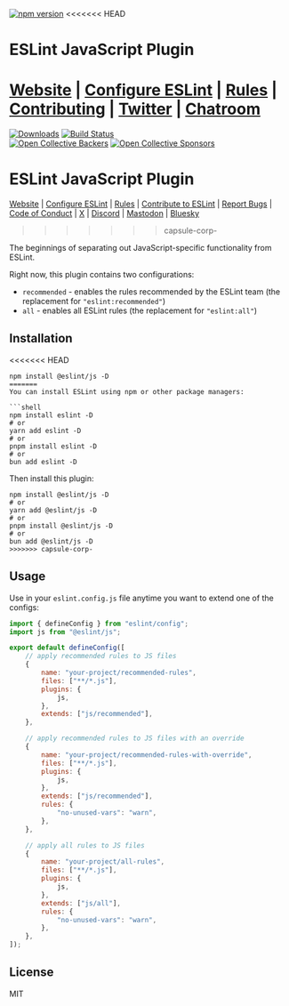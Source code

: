 [![npm version](https://img.shields.io/npm/v/@eslint/js.svg)](https://www.npmjs.com/package/@eslint/js)
<<<<<<< HEAD

# ESLint JavaScript Plugin

[Website](https://eslint.org) | [Configure ESLint](https://eslint.org/docs/latest/use/configure) | [Rules](https://eslint.org/docs/rules/) | [Contributing](https://eslint.org/docs/latest/contribute) | [Twitter](https://twitter.com/geteslint) | [Chatroom](https://eslint.org/chat)
=======
[![Downloads](https://img.shields.io/npm/dm/@eslint/js.svg)](https://www.npmjs.com/package/@eslint/js)
[![Build Status](https://github.com/eslint/eslint/workflows/CI/badge.svg)](https://github.com/eslint/eslint/actions)
<br>
[![Open Collective Backers](https://img.shields.io/opencollective/backers/eslint)](https://opencollective.com/eslint)
[![Open Collective Sponsors](https://img.shields.io/opencollective/sponsors/eslint)](https://opencollective.com/eslint)

# ESLint JavaScript Plugin

[Website](https://eslint.org) |
[Configure ESLint](https://eslint.org/docs/latest/use/configure) |
[Rules](https://eslint.org/docs/rules/) |
[Contribute to ESLint](https://eslint.org/docs/latest/contribute) |
[Report Bugs](https://eslint.org/docs/latest/contribute/report-bugs) |
[Code of Conduct](https://eslint.org/conduct) |
[X](https://x.com/geteslint) |
[Discord](https://eslint.org/chat) |
[Mastodon](https://fosstodon.org/@eslint) |
[Bluesky](https://bsky.app/profile/eslint.org)
>>>>>>> capsule-corp-

The beginnings of separating out JavaScript-specific functionality from ESLint.

Right now, this plugin contains two configurations:

- `recommended` - enables the rules recommended by the ESLint team (the replacement for `"eslint:recommended"`)
- `all` - enables all ESLint rules (the replacement for `"eslint:all"`)

## Installation

<<<<<<< HEAD
```shell
npm install @eslint/js -D
=======
You can install ESLint using npm or other package managers:

```shell
npm install eslint -D
# or
yarn add eslint -D
# or
pnpm install eslint -D
# or
bun add eslint -D
```

Then install this plugin:

```shell
npm install @eslint/js -D
# or
yarn add @eslint/js -D
# or
pnpm install @eslint/js -D
# or
bun add @eslint/js -D
>>>>>>> capsule-corp-
```

## Usage

Use in your `eslint.config.js` file anytime you want to extend one of the configs:

```js
import { defineConfig } from "eslint/config";
import js from "@eslint/js";

export default defineConfig([
	// apply recommended rules to JS files
	{
		name: "your-project/recommended-rules",
		files: ["**/*.js"],
		plugins: {
			js,
		},
		extends: ["js/recommended"],
	},

	// apply recommended rules to JS files with an override
	{
		name: "your-project/recommended-rules-with-override",
		files: ["**/*.js"],
		plugins: {
			js,
		},
		extends: ["js/recommended"],
		rules: {
			"no-unused-vars": "warn",
		},
	},

	// apply all rules to JS files
	{
		name: "your-project/all-rules",
		files: ["**/*.js"],
		plugins: {
			js,
		},
		extends: ["js/all"],
		rules: {
			"no-unused-vars": "warn",
		},
	},
]);
```

## License

MIT
